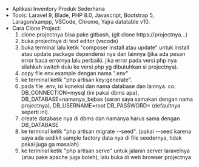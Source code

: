 - Aplikasi Inventory Produk Sederhana
- Tools: Laravel 9, Blade, PHP 8.0, Javascript, Bootstrap 5, Laragon/xampp, VSCode, Chrome, Yajra datatable v10.
- Cara Clone Project:
  1. clone projectnya bisa pake gitbash, (git clone https://projectnya...)
  2. buka projectnya di text editor (vscode)
  3. buka terminal lalu ketik "composer install atau update" untuk install atau update package dependensi nya dan lainnya (jika ada pesan error baca errornya lalu perbaiki. jika error pada versi php nya silahkah switch dulu ke versi php yg dibutuhkan si projectnya).
  4. copy file env.example dengan nama ".env"
  5. ke terminal ketik "php artisan key:generate". 
  6. pada file .env, isi koneksi dan nama database dan lainnya. co: DB_CONNECTION=mysql (ini pakai dbms apa), DB_DATABASE=namanya_bebas (saran saya samakan dengan nama projectnya), DB_USERNAME=root DB_PASSWORD= (defaultnya seperti ini).
  7. create database nya di dbms dan namanya harus sama dengan DB_DATABASE
  8. ke terminal ketik "php artisan migrate --seed". (pakai --seed karena saya ada sedikit sample factory data nya di file seedernya, tidak pakai juga ga masalah)
  9. ke terminal ketik "php artisan serve" untuk jalanin server laravelnya (atau pake apache juga boleh), lalu buka di web browser projectnya
